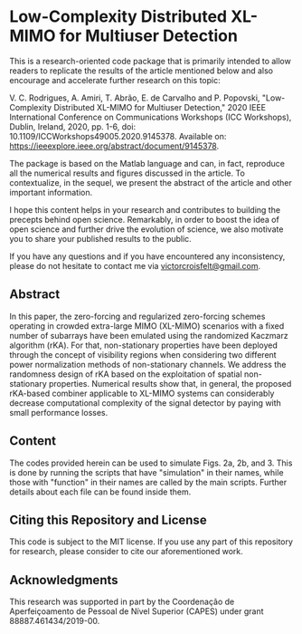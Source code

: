# Low-Complexity Distributed XL-MIMO for Multiuser Detection

This is a research-oriented code package that is primarily intended to allow readers to replicate the results of the article mentioned below and also encourage and accelerate further research on this topic:

V. C. Rodrigues, A. Amiri, T. Abrão, E. de Carvalho and P. Popovski, "Low-Complexity Distributed XL-MIMO for Multiuser Detection," 2020 IEEE International Conference on Communications Workshops (ICC Workshops), Dublin, Ireland, 2020, pp. 1-6, doi: 10.1109/ICCWorkshops49005.2020.9145378. Available on: https://ieeexplore.ieee.org/abstract/document/9145378.

The package is based on the Matlab language and can, in fact, reproduce all the numerical results and figures discussed in the article. To contextualize, in the sequel, we present the abstract of the article and other important information.

I hope this content helps in your research and contributes to building the precepts behind open science. Remarkably, in order to boost the idea of open science and further drive the evolution of science, we also motivate you to share your published results to the public.

If you have any questions and if you have encountered any inconsistency, please do not hesitate to contact me via victorcroisfelt@gmail.com.

## Abstract
In this paper, the zero-forcing and regularized zero-forcing schemes operating in crowded extra-large MIMO (XL-MIMO) scenarios with a fixed number of subarrays have been emulated using the randomized Kaczmarz algorithm (rKA). For that, non-stationary properties have been deployed through the concept of visibility regions when considering two different power normalization methods of non-stationary channels. We address the randomness design of rKA based on the exploitation of spatial non-stationary properties. Numerical results show that, in general, the proposed rKA-based combiner applicable to XL-MIMO systems can considerably decrease computational complexity of the signal detector by paying with small performance losses.

## Content
The codes provided herein can be used to simulate Figs. 2a, 2b, and 3. This is done by running the scripts that have "simulation" in their names, while those with "function" in their names are called by the main scripts. Further details about each file can be found inside them.

## Citing this Repository and License
This code is subject to the MIT license. If you use any part of this repository for research, please consider to cite our aforementioned work.

## Acknowledgments
This research was supported in part by the Coordenação de Aperfeiçoamento de Pessoal de Nível Superior (CAPES) under grant 88887.461434/2019-00.
